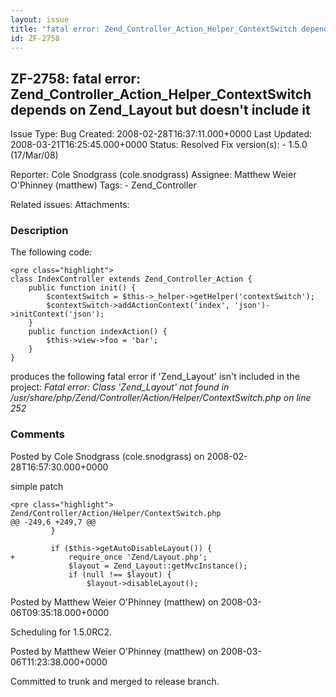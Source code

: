 ```yaml
---
layout: issue
title: "fatal error: Zend_Controller_Action_Helper_ContextSwitch depends on Zend_Layout but doesn't include it"
id: ZF-2758
---
```


ZF-2758: fatal error: Zend\_Controller\_Action\_Helper\_ContextSwitch depends on Zend\_Layout but doesn't include it
--------------------------------------------------------------------------------------------------------------------

 Issue Type: Bug Created: 2008-02-28T16:37:11.000+0000 Last Updated: 2008-03-21T16:25:45.000+0000 Status: Resolved Fix version(s): - 1.5.0 (17/Mar/08)
 
 Reporter:  Cole Snodgrass (cole.snodgrass)  Assignee:  Matthew Weier O'Phinney (matthew)  Tags: - Zend\_Controller
 
 Related issues: 
 Attachments: 
### Description

The following code:

 
    <pre class="highlight">
    class IndexController extends Zend_Controller_Action {
        public function init() {
            $contextSwitch = $this->_helper->getHelper('contextSwitch');
            $contextSwitch->addActionContext('index', 'json')->initContext('json');
        }
        public function indexAction() {
            $this->view->foo = 'bar'; 
        }
    }


produces the following fatal error if 'Zend\_Layout' isn't included in the project: _Fatal error: Class 'Zend\_Layout' not found in /usr/share/php/Zend/Controller/Action/Helper/ContextSwitch.php on line 252_

 

 

### Comments

Posted by Cole Snodgrass (cole.snodgrass) on 2008-02-28T16:57:30.000+0000

simple patch

 
    <pre class="highlight">
    Zend/Controller/Action/Helper/ContextSwitch.php
    @@ -249,6 +249,7 @@
             }
     
             if ($this->getAutoDisableLayout()) {
    +            require_once 'Zend/Layout.php';
                 $layout = Zend_Layout::getMvcInstance();
                 if (null !== $layout) {
                     $layout->disableLayout();
    


 

 

Posted by Matthew Weier O'Phinney (matthew) on 2008-03-06T09:35:18.000+0000

Scheduling for 1.5.0RC2.

 

 

Posted by Matthew Weier O'Phinney (matthew) on 2008-03-06T11:23:38.000+0000

Committed to trunk and merged to release branch.

 

 